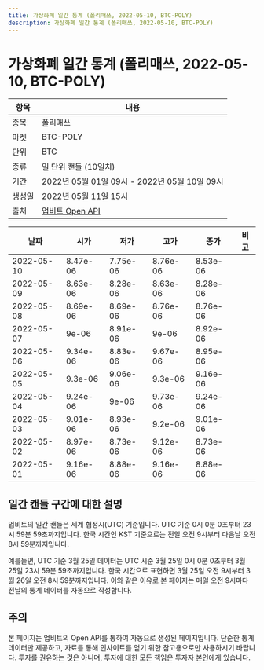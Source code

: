 ```yaml
---
title: 가상화폐 일간 통계 (폴리매쓰, 2022-05-10, BTC-POLY)
description: 가상화폐 일간 통계 (폴리매쓰, 2022-05-10, BTC-POLY)
---
```



가상화폐 일간 통계 (폴리매쓰, 2022-05-10, BTC-POLY)
===

|항목|내용|
|--|--|
|종목|폴리매쓰|
|마켓|BTC-POLY|
|단위|BTC|
|종류|일 단위 캔들 (10일치)|
|기간|2022년 05월 01일 09시 - 2022년 05월 10일 09시|
|생성일|2022년 05월 11일 15시|
|출처|[업비트 Open API](https://docs.upbit.com)|


|날짜|시가|저가|고가|종가|비고|
|--|--|--|--|--|--|
|2022-05-10|8.47e-06|7.75e-06|8.76e-06|8.53e-06|    |
|2022-05-09|8.63e-06|8.28e-06|8.63e-06|8.28e-06|    |
|2022-05-08|8.69e-06|8.69e-06|8.76e-06|8.76e-06|    |
|2022-05-07|9e-06|8.91e-06|9e-06|8.92e-06|    |
|2022-05-06|9.34e-06|8.83e-06|9.67e-06|8.95e-06|    |
|2022-05-05|9.3e-06|9.06e-06|9.3e-06|9.16e-06|    |
|2022-05-04|9.24e-06|9e-06|9.73e-06|9.24e-06|    |
|2022-05-03|9.01e-06|8.93e-06|9.2e-06|9.01e-06|    |
|2022-05-02|8.97e-06|8.73e-06|9.12e-06|8.73e-06|    |
|2022-05-01|9.16e-06|8.88e-06|9.16e-06|8.88e-06|    |


일간 캔들 구간에 대한 설명
---


업비트의 일간 캔들은 세계 협정시(UTC) 기준입니다. 
UTC 기준 0시 0분 0초부터 23시 59분 59초까지입니다. 
한국 시간인 KST 기준으로는 전일 오전 9시부터 다음날 오전 8시 59분까지입니다. 


예를들면, UTC 기준 3월 25일 데이터는 UTC 시준 3월 25일 0시 0분 0초부터 3월 25일 23시 59분 59초까지입니다. 
한국 시간으로 표현하면 3월 25일 오전 9시부터 3월 26일 오전 8시 59분까지입니다. 
이와 같은 이유로 본 페이지는 매일 오전 9시마다 전날의 통계 데이터를 자동으로 작성합니다. 


주의
---


본 페이지는 업비트의 Open API를 통하여 자동으로 생성된 페이지입니다. 
단순한 통계 데이터만 제공하고, 자료를 통해 인사이트를 얻기 위한 참고용으로만 사용하시기 바랍니다. 
투자를 권유하는 것은 아니며, 투자에 대한 모든 책임은 투자자 본인에게 있습니다. 
